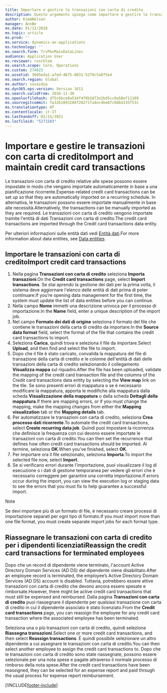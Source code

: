 ```yaml
---
title: Importare e gestire le transazioni con carta di credito
description: Questo argomento spiega come importare e gestire le transazioni con carta di credito relative alle spese. Queste transazioni possono essere impostate in modo che vengano importate automaticamente in base a una pianificazione ricorrente oppure possono essere importate manualmente in base alle esigenze.
author: KimANelson
manager: AnnBe
ms.date: 01/12/2018
ms.topic: article
ms.prod: ''
ms.service: dynamics-ax-applications
ms.technology: ''
ms.search.form: TrvPbsMainDataLines
audience: Application User
ms.reviewer: roschlom
ms.search.scope: Core, Operations
ms.custom: 274023
ms.assetid: 3605eda1-a7ed-4675-8031-5279c5a8f5e4
ms.search.region: Global
ms.author: suvaidya
ms.dyn365.ops.version: Version 1611
ms.search.validFrom: 2016-11-30
ms.openlocfilehash: df5c6bce8a534f4f8b1872e2bd5cc8a58ef11189
ms.sourcegitcommit: fa32b1893286f20271fa4ec4be8fc68bd135f53c
ms.translationtype: HT
ms.contentlocale: it-IT
ms.lasthandoff: 02/15/2021
ms.locfileid: "5271583"
---
```

# <a name="import-and-maintain-credit-card-transactions"></a><span data-ttu-id="9c5b9-104">Importare e gestire le transazioni con carta di credito</span><span class="sxs-lookup"><span data-stu-id="9c5b9-104">Import and maintain credit card transactions</span></span>

<span data-ttu-id="9c5b9-105">Le transazioni con carta di credito relative alle spese possono essere impostate in modo che vengano importate automaticamente in base a una pianificazione ricorrente.</span><span class="sxs-lookup"><span data-stu-id="9c5b9-105">Expense-related credit card transactions can be set up so that they are automatically imported on a recurring schedule.</span></span> <span data-ttu-id="9c5b9-106">In alternativa, le transazioni possono essere importate manualmente in base alle necessità.</span><span class="sxs-lookup"><span data-stu-id="9c5b9-106">Alternatively, the transactions can be manually imported as they are required.</span></span> <span data-ttu-id="9c5b9-107">Le transazioni con carta di credito vengono importate tramite l'entità di dati Transazioni con carta di credito.</span><span class="sxs-lookup"><span data-stu-id="9c5b9-107">The credit card transactions are imported through the Credit card transactions data entity.</span></span>

<span data-ttu-id="9c5b9-108">Per ulteriori informazioni sulle entità dati vedi [Entità dati](https://docs.microsoft.com/dynamics365/fin-ops-core/dev-itpro/data-entities/data-entities).</span><span class="sxs-lookup"><span data-stu-id="9c5b9-108">For more information about data entities, see [Data entities](https://docs.microsoft.com/dynamics365/fin-ops-core/dev-itpro/data-entities/data-entities).</span></span>

## <a name="import-credit-card-transactions"></a><span data-ttu-id="9c5b9-109">Importare le transazioni con carta di credito</span><span class="sxs-lookup"><span data-stu-id="9c5b9-109">Import credit card transactions</span></span>

1. <span data-ttu-id="9c5b9-110">Nella pagina **Transazioni con carta di credito** seleziona **Importa transazioni**.</span><span class="sxs-lookup"><span data-stu-id="9c5b9-110">On the **Credit card transactions** page, select **Import transactions**.</span></span> <span data-ttu-id="9c5b9-111">Se stai aprendo la gestione dei dati per la prima volta, il sistema deve aggiornare l'elenco delle entità di dati prima di poter continuare.</span><span class="sxs-lookup"><span data-stu-id="9c5b9-111">If you’re opening data management for the first time, the system must update the list of data entities before you can continue.</span></span>
2. <span data-ttu-id="9c5b9-112">Nella campo **Nome** immetti una descrizione univoca per il processo di importazione.</span><span class="sxs-lookup"><span data-stu-id="9c5b9-112">In the **Name** field, enter a unique description of the import job.</span></span>
3. <span data-ttu-id="9c5b9-113">Nel campo **Formato dei dati di origine** seleziona il formato del file che contiene le transazioni della carta di credito da importare.</span><span class="sxs-lookup"><span data-stu-id="9c5b9-113">In the **Source data format** field, select the format of the file that contains the credit card transactions to import.</span></span>
4. <span data-ttu-id="9c5b9-114">Seleziona **Carica**, quindi trova e seleziona il file da importare.</span><span class="sxs-lookup"><span data-stu-id="9c5b9-114">Select **Upload**, and then find and select the file to import.</span></span>
5. <span data-ttu-id="9c5b9-115">Dopo che il file è stato caricato, convalida la mappatura del file di transazione della carta di credito e le colonne dell'entità di dati delle transazioni della carta di credito selezionando il collegamento **Visualizza mappa** sul riquadro.</span><span class="sxs-lookup"><span data-stu-id="9c5b9-115">After the file has been uploaded, validate the mapping of the credit card transaction file and the columns of the Credit card transactions data entity by selecting the **View map** link on the tile.</span></span> <span data-ttu-id="9c5b9-116">Se sono presenti errori di mappatura o se è necessario modificare la mappatura, apporta le modifiche alla mappatura dalla scheda **Visualizzazione della mappatura** o dalla scheda **Dettagli della mappatura**.</span><span class="sxs-lookup"><span data-stu-id="9c5b9-116">If there are mapping errors, or if you must change the mapping, make the mapping changes from either the **Mapping visualization** tab or the **Mapping details** tab.</span></span>
6. <span data-ttu-id="9c5b9-117">Per automatizzare le transazioni con carta di credito, seleziona **Crea processo dati ricorrente**.</span><span class="sxs-lookup"><span data-stu-id="9c5b9-117">To automate the credit card transactions, select **Create recurring data job**.</span></span> <span data-ttu-id="9c5b9-118">Quindi puoi impostare la ricorrenza che definisce la frequenza con cui devono essere importate le transazioni con carta di credito.</span><span class="sxs-lookup"><span data-stu-id="9c5b9-118">You can then set the recurrence that defines how often credit card transactions should be imported.</span></span> <span data-ttu-id="9c5b9-119">Al termine, seleziona **OK**.</span><span class="sxs-lookup"><span data-stu-id="9c5b9-119">When you’ve finished, select **OK**.</span></span>
7. <span data-ttu-id="9c5b9-120">Per importare ora il file selezionato, seleziona **Importa**.</span><span class="sxs-lookup"><span data-stu-id="9c5b9-120">To import the selected file now, select **Import**.</span></span>
8. <span data-ttu-id="9c5b9-121">Se si verificano errori durante l'importazione, puoi visualizzare il log di esecuzione o i dati di gestione temporanea per vedere gli errori che è necessario correggere per garantire una corretta importazione.</span><span class="sxs-lookup"><span data-stu-id="9c5b9-121">If errors occur during the import, you can view the execution log or staging data to see the errors that you must fix to help guarantee a successful import.</span></span>

> [!NOTE]
> <span data-ttu-id="9c5b9-122">Se devi importare più di un formato di file, è necessario creare processi di importazione separati per ogni tipo di formato.</span><span class="sxs-lookup"><span data-stu-id="9c5b9-122">If you must import more than one file format, you must create separate import jobs for each format type.</span></span>

## <a name="reassign-the-credit-card-transactions-for-terminated-employees"></a><span data-ttu-id="9c5b9-123">Riassegnare le transazioni con carta di credito per i dipendenti licenziati</span><span class="sxs-lookup"><span data-stu-id="9c5b9-123">Reassign the credit card transactions for terminated employees</span></span>

<span data-ttu-id="9c5b9-124">Dopo che un record di dipendente viene terminato, l'account Active Directory Domain Services (AD DS) del dipendente viene disabilitato.</span><span class="sxs-lookup"><span data-stu-id="9c5b9-124">After an employee record is terminated, the employee’s Active Directory Domain Services (AD DS) account is disabled.</span></span> <span data-ttu-id="9c5b9-125">Tuttavia, potrebbero essere attive transazioni con carta di credito che devono ancora essere spesate e rimborsate.</span><span class="sxs-lookup"><span data-stu-id="9c5b9-125">However, there might be active credit card transactions that must still be expensed and reimbursed.</span></span> <span data-ttu-id="9c5b9-126">Dalla pagina **Transazioni con carta di credito** puoi riassegnare il dipendente per qualsiasi transazione con carta di credito in cui il dipendente associato è stato licenziato.</span><span class="sxs-lookup"><span data-stu-id="9c5b9-126">From the **Credit card transactions** page, you can reassign the employee for any credit card transaction where the associated employee has been terminated.</span></span>

<span data-ttu-id="9c5b9-127">Seleziona una o più transazioni con carta di credito, quindi seleziona **Riassegna transazioni**.</span><span class="sxs-lookup"><span data-stu-id="9c5b9-127">Select one or more credit card transactions, and then select **Reassign transactions**.</span></span> <span data-ttu-id="9c5b9-128">È quindi possibile selezionare un altro dipendente a cui assegnare le transazioni con carta di credito.</span><span class="sxs-lookup"><span data-stu-id="9c5b9-128">You can then select another employee to assign the credit card transactions to.</span></span> <span data-ttu-id="9c5b9-129">Dopo che le transazioni con carta di credito sono state riassegnate, possono essere selezionate per una nota spese e pagate attraverso il normale processo di rimborso della nota spese.</span><span class="sxs-lookup"><span data-stu-id="9c5b9-129">After the credit card transactions have been reassigned, they can be selected for an expense report and paid through the usual process for expense report reimbursement.</span></span>


[!INCLUDE[footer-include](../includes/footer-banner.md)]